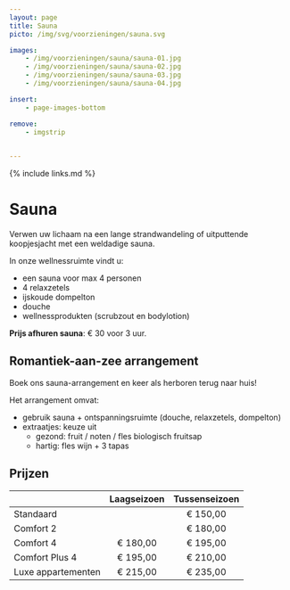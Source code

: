 ```yaml
---
layout: page
title: Sauna
picto: /img/svg/voorzieningen/sauna.svg

images:
    - /img/voorzieningen/sauna/sauna-01.jpg
    - /img/voorzieningen/sauna/sauna-02.jpg
    - /img/voorzieningen/sauna/sauna-03.jpg
    - /img/voorzieningen/sauna/sauna-04.jpg

insert:
    - page-images-bottom

remove:
    - imgstrip
    

---
```

{% include links.md %}

# Sauna 

Verwen uw lichaam na een lange strandwandeling of uitputtende koopjesjacht met een weldadige sauna. 

In onze wellnessruimte vindt u:
- een sauna voor max 4 personen
- 4 relaxzetels
- ijskoude dompelton
- douche
- wellnessprodukten (scrubzout en bodylotion)

**Prijs afhuren sauna**: € 30 voor 3 uur.


## Romantiek-aan-zee arrangement

Boek ons sauna-arrangement en keer als herboren terug naar huis!

Het arrangement omvat:
- gebruik sauna + ontspanningsruimte (douche, relaxzetels, dompelton)
- extraatjes: keuze uit
    - gezond: fruit / noten / fles biologisch fruitsap
    - hartig: fles wijn + 3 tapas

## Prijzen 


|                    | Laagseizoen  | Tussenseizoen | 
|:-------------------|:------------:|:-------------:|
| Standaard          |              | € 150,00      |
| Comfort 2          |              | € 180,00      |
| Comfort 4          | € 180,00     | € 195,00      |
| Comfort Plus 4     | € 195,00     | € 210,00      |
| Luxe appartementen | € 215,00     | € 235,00      |
